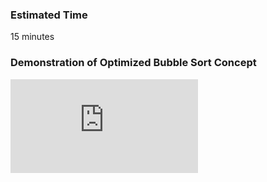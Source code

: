 ### Estimated Time
15 minutes

### Demonstration of Optimized Bubble Sort Concept
<iframe src="https://www.youtube.com/embed/8Z2yvFHNnbk" frameborder="0" allow="autoplay; encrypted-media" allowfullscreen></iframe>



